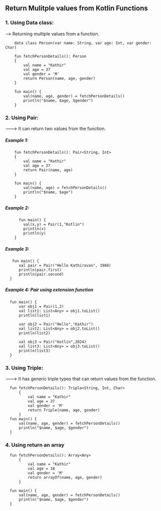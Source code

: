 ## Return Mulitple values from Kotlin Functions

### 1. Using Data class:

--> Returning multiple values from a function.
        
        data class Person(var name: String, var age: Int, var gender: Char)
        
        fun fetchPersonDetails(): Person
        {
            val name = "Kathir"
            val age = 37
            val gender = 'M'
            return Person(name, age, gender)
        }
        
        fun main() {
            val(name, age, gender) = fetchPersonDetails()
            println("$name, $age, $gender")
        }

### 2. Using Pair:

  ---> It can return two values from the function.

  ##### Example 1:

        fun fetchPersonDetails(): Pair<String, Int>
        {
            val name = "Kathir"
            val age = 37
            return Pair(name, age)
        }
        
        fun main() {
            val(name, age) = fetchPersonDetails()
            println("$name, $age")
        }

  ##### Example 2:

          fun main() {
            val(x,y) = Pair(1,"Kotlin")
            println(x)
            println(y)
        }

 ##### Example 3:

       fun main() {
          val pair = Pair("Hello Kathiravan", 1988)
          println(pair.first)
          println(pair.second)
      }

##### Example 4: Pair using extension function

      fun main() {
          var obj1 = Pair(1,2)
          val list1: List<Any> = obj1.toList()
          println(list1)
          
          var obj2 = Pair("Hello","Kathir")
          val list2: List<Any> = obj2.toList()
          println(list2)
          
          val obj3 = Pair("Kotlin",2024)
          val list3: List<Any> = obj3.toList()
          println(list3)
      }

### 3. Using Triple:

---> It has generic triple types that can return values from the function.

      fun fetchPersonDetails(): Triple<String, Int, Char>
          {
              val name = "Kathir"
              val age = 37
              val gender = 'M'
              return Triple(name, age, gender)
          }
      fun main() {
          val(name, age, gender) = fetchPersonDetails()
          println("$name, $age, $gender")
      }

### 4. Using return an array

      fun fetchPersonDetails(): Array<Any>
          {
              val name = "Kathir"
              val age = 18
              val gender = 'M'
              return arrayOf(name, age, gender)
          }
      
      fun main() {
          val(name, age, gender) = fetchPersonDetails()
          println("$name, $age, $gender")
      }
